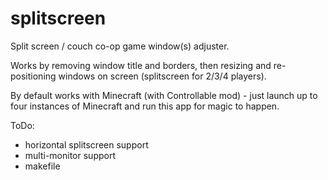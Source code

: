 # splitscreen

Split screen / couch co-op game window(s) adjuster.

Works by removing window title and borders, then resizing and re-positioning windows on screen (splitscreen for 2/3/4 players).

By default works with Minecraft (with Controllable mod) - just launch up to four instances of Minecraft and run this app for magic to happen.

ToDo:
 - horizontal splitscreen support
 - multi-monitor support
 - makefile
